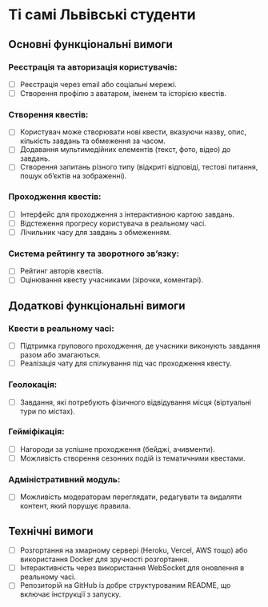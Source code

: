 # Ті самі Львівські студенти

## Основні функціональні вимоги
### Реєстрація та авторизація користувачів:
- [ ] Реєстрація через email або соціальні мережі.
- [ ] Створення профілю з аватаром, іменем та історією квестів.

### Створення квестів:
- [ ] Користувач може створювати нові квести, вказуючи назву, опис, кількість завдань та обмеження за часом.
- [ ] Додавання мультимедійних елементів (текст, фото, відео) до завдань.
- [ ] Створення запитань різного типу (відкриті відповіді, тестові питання, пошук об’єктів на зображенні).

### Проходження квестів:
- [ ] Інтерфейс для проходження з інтерактивною картою завдань.
- [ ] Відстеження прогресу користувача в реальному часі.
- [ ] Лічильник часу для завдань з обмеженням.

### Система рейтингу та зворотного зв’язку:
- [ ] Рейтинг авторів квестів.
- [ ] Оцінювання квесту учасниками (зірочки, коментарі).

## Додаткові функціональні вимоги
### Квести в реальному часі:
- [ ] Підтримка групового проходження, де учасники виконують завдання разом або змагаються.
- [ ] Реалізація чату для спілкування під час проходження квесту.

### Геолокація:
- [ ] Завдання, які потребують фізичного відвідування місця (віртуальні тури по містах).

### Гейміфікація:
- [ ] Нагороди за успішне проходження (бейджі, ачивменти).
- [ ] Можливість створення сезонних подій із тематичними квестами.

### Адміністративний модуль:
- [ ] Можливість модераторам переглядати, редагувати та видаляти контент, який порушує правила.

## Технічні вимоги
- [ ] Розгортання на хмарному сервері (Heroku, Vercel, AWS тощо) або використання Docker для зручності розгортання.
- [ ] Інтерактивність через використання WebSocket для оновлення в реальному часі.
- [ ] Репозиторій на GitHub із добре структурованим README, що включає інструкції з запуску.
